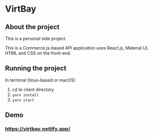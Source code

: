 # VirtBay
## About the project
This is a personal side project.

This is a Commerce.js-based API application uses React.js, Material UI, HTML and CSS on the front-end.
## Running the project
In terminal (linux-based or macOS)
1. cd to client directory
2. `yarn install`
3. `yarn start`
## Demo
### https://virtbay.netlify.app/
